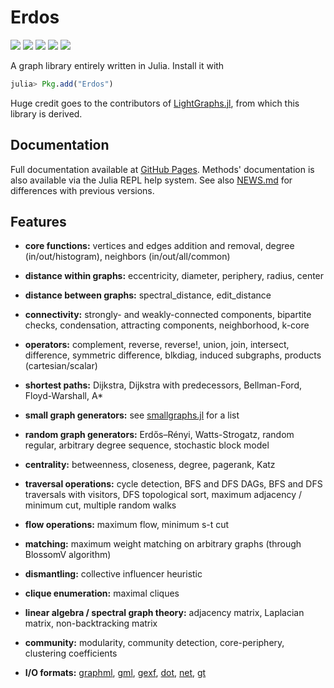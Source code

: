 # Erdos
[![][docs-latest-img]][docs-latest-url]
[![][codecov-img]][codecov-url]
[![][travis-img]][travis-url]
[![][pkg-0.5-img]][pkg-0.5-url]
[![][pkg-0.6-img]][pkg-0.6-url]


[pkg-0.5-img]: http://pkg.julialang.org/badges/Erdos_0.5.svg
[pkg-0.5-url]: http://pkg.julialang.org/?pkg=Erdos
[pkg-0.6-img]: http://pkg.julialang.org/badges/Erdos_0.6.svg
[pkg-0.6-url]: http://pkg.julialang.org/?pkg=Erdos

[docs-latest-img]: https://img.shields.io/badge/docs-latest-blue.svg
[docs-latest-url]: https://carlolucibello.github.io/Erdos.jl/

[travis-img]: https://travis-ci.org/CarloLucibello/Erdos.jl.svg?branch=master
[travis-url]: https://travis-ci.org/CarloLucibello/Erdos.jl

[codecov-img]: https://codecov.io/gh/CarloLucibello/Erdos.jl/branch/master/graph/badge.svg
[codecov-url]: https://codecov.io/gh/CarloLucibello/Erdos.jl


A graph library entirely written in Julia. Install it with
```julia
julia> Pkg.add("Erdos")
```
Huge credit goes to the contributors of [LightGraphs.jl](https://github.com/JuliaGraphs/LightGraphs.jl), from which this library is derived.
## Documentation
Full documentation available at [GitHub Pages](https://carlolucibello.github.io/Erdos.jl).
Methods' documentation is also available via the Julia REPL help system.
See also [NEWS.md](https://github.com/CarloLucibello/Erdos.jl/blob/master/NEWS.md) for differences with previous versions.

## Features
- **core functions:** vertices and edges addition and removal, degree (in/out/histogram), neighbors (in/out/all/common)

- **distance within graphs:** eccentricity, diameter, periphery, radius, center

- **distance between graphs:** spectral_distance, edit_distance

- **connectivity:** strongly- and weakly-connected components, bipartite checks, condensation, attracting components, neighborhood, k-core

- **operators:** complement, reverse, reverse!, union, join, intersect, difference, symmetric difference, blkdiag, induced subgraphs, products (cartesian/scalar)

- **shortest paths:** Dijkstra, Dijkstra with predecessors, Bellman-Ford, Floyd-Warshall, A*

- **small graph generators:** see [smallgraphs.jl](https://github.com/CarloLucibello/Erdos.jl/blob/master/src/datasets/smallgraphs.jl) for a list

- **random graph generators:** Erdős–Rényi, Watts-Strogatz, random regular, arbitrary degree sequence, stochastic block model

- **centrality:** betweenness, closeness, degree, pagerank, Katz

- **traversal operations:** cycle detection, BFS and DFS DAGs, BFS and DFS traversals with visitors, DFS topological sort, maximum adjacency / minimum cut, multiple random walks

- **flow operations:** maximum flow, minimum s-t cut

- **matching:** maximum weight matching on arbitrary graphs (through BlossomV algorithm)

- **dismantling:** collective influencer heuristic

- **clique enumeration:** maximal cliques

- **linear algebra / spectral graph theory:** adjacency matrix, Laplacian matrix, non-backtracking matrix

- **community:** modularity, community detection, core-periphery, clustering coefficients

- **I/O formats:** [graphml](http://en.wikipedia.org/wiki/GraphML), [gml](https://en.wikipedia.org/wiki/Graph_Modelling_Language), [gexf](http://gexf.net/format), [dot](https://en.wikipedia.org/wiki/DOT_(graph_description_language)), [net](http://gephi.org/users/supported-graph-formats/pajek-net-format/), [gt](https://graph-tool.skewed.de/static/doc/gt_format.html)
